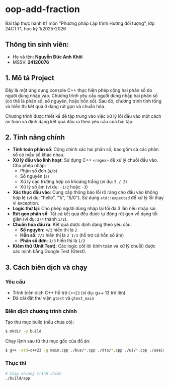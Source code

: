 # oop-add-fraction

Bài tập thực hành \#1 môn "Phương pháp Lập trình Hướng đối tượng", lớp 24CTT1, học kỳ 1/2025-2026

## Thông tin sinh viên:

  - Họ và tên: **Nguyễn Đức Anh Khôi**
  - MSSV: **24120076**

## 1\. Mô tả Project

Đây là một ứng dụng console C++ thực hiện phép cộng hai phân số do người dùng nhập vào. Chương trình yêu cầu người dùng nhập hai phân số (có thể là phân số, số nguyên, hoặc hỗn số). Sau đó, chương trình tính tổng và hiển thị kết quả ở dạng rút gọn và chuẩn hóa.

Chương trình được thiết kế để tập trung vào việc xử lý lỗi đầu vào một cách an toàn và định dạng kết quả đầu ra theo yêu cầu của bài tập.

## 2\. Tính năng chính

  * **Tính toán phân số**: Cộng chính xác hai phân số, bao gồm cả các phân số có mẫu số khác nhau.
  * **Xử lý đầu vào linh hoạt**: Sử dụng C++ `<regex>` để xử lý chuỗi đầu vào. Cho phép nhập:
      * Phân số đơn (`a/b`)
      * Số nguyên (`a`)
      * Xử lý các trường hợp có khoảng trắng (ví dụ: `5 / 2`)
      * Xử lý số âm (ví dụ: `-1/2` hoặc `-3`)
  * **Xác thực đầu vào**: Cung cấp thông báo lỗi rõ ràng cho đầu vào không hợp lệ (ví dụ: "hello", "1/", "5/0"). Sử dụng `std::expected` để xử lý lỗi thay vì exception.
  * **Logic thử lại**: Cho phép người dùng nhập lại tối đa 3 lần nếu nhập sai.
  * **Rút gọn phân số**: Tất cả kết quả đều được tự động rút gọn về dạng tối giản (ví dụ: `2/4` thành `1/2`).
  * **Chuẩn hóa đầu ra**: Kết quả được định dạng theo yêu cầu:
      * **Số nguyên**: `4/2` hiển thị là `2`
      * **Hỗn số**: `7/3` hiển thị là `2 1/3` (hỗ trợ cả hỗn số âm)
      * **Phân số đơn**: `1/3` hiển thị là `1/3`
  * **Kiểm thử (Unit Test)**: Các logic cốt lõi (tính toán và xử lý chuỗi) được xác minh bằng Google Test (Gtest).

## 3\. Cách biên dịch và chạy

### Yêu cầu

  * Trình biên dịch C++ hỗ trợ `C++23` (ví dụ: g++ 13 trở lên)
  * Đã cài đặt thư viện `gtest` và `gtest_main`

### Biên dịch chương trình chính

Tạo thư mục build (nếu chưa có):

```bash
$ mkdir -p build
```

Chạy lệnh sau từ thư mục gốc của đồ án:

```bash
$ g++ -std=c++23 -g main.cpp ./bus/*.cpp ./dto/*.cpp ./ui/*.cpp ./useCase/*.cpp -o build/app   
```

### Thực thi

```bash
# Chạy chương trình chính
./build/app
